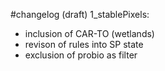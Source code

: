 
#changelog (draft)
1_stablePixels:
  * inclusion of CAR-TO (wetlands)
  * revison of rules into SP state 
  * exclusion of probio as filter 
